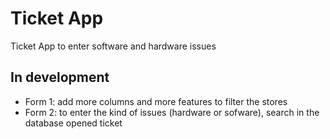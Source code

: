 # Ticket App
Ticket App to enter software and hardware issues

## In development
- Form 1: add more columns and more features to filter the stores
- Form 2: to enter the kind of issues (hardware or sofware), search in the database opened ticket

